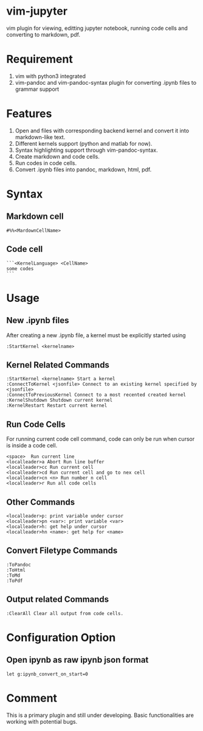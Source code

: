 # vim-jupyter
 
 vim plugin for viewing, editting jupyter notebook, running code cells and
 converting to markdown, pdf. 


# Requirement

1. vim with python3 integrated
2. vim-pandoc and vim-pandoc-syntax plugin for converting .ipynb files to  grammar support

# Features

1. Open and files with corresponding backend kernel and convert it into markdown-like text.
2. Different kernels support (python and matlab for now).
3. Syntax highlighting support through vim-pandoc-syntax.
4. Create markdown and code cells. 
5. Run codes in code cells.
6. Convert .ipynb files into pandoc, markdown, html, pdf. 


# Syntax 

## Markdown cell 

    #%%<MardownCellName>

## Code cell

    ```<KernelLanguage> <CellName>
    some codes
    ```


# Usage

## New .ipynb files

After creating a new .ipynb file, a kernel must be explicitly started using 

    :StartKernel <kernelname>

## Kernel Related Commands

    :StartKernel <kernelname> Start a kernel
    :ConnectToKernel <jsonfile> Connect to an existing kernel specified by <jsonfile>
    :ConnectToPreviousKernel Connect to a most recented created kernel 
    :KernelShutdown Shutdown current kernel
    :KernelRestart Restart current kernel 

## Run Code Cells

For running current code cell command, code can only be run when cursor is inside a code cell. 

    <space>  Run current line 
    <localleader>a Abort Run line buffer
    <localleader>cc Run current cell 
    <localleader>cd Run current cell and go to nex cell
    <localleader>cn <n> Run number n cell
    <localleader>r Run all code cells

## Other Commands

    <localleader>p: print variable under cursor
    <localleader>pn <var>: print variable <var>
    <localleader>h: get help under cursor
    <localleader>hn <name>: get help for <name>


## Convert Filetype Commands

    :ToPandoc 
    :ToHtml
    :ToMd
    :ToPdf

## Output related Commands
    :ClearAll Clear all output from code cells.
    


# Configuration Option

## Open ipynb as raw ipynb json format 

    let g:ipynb_convert_on_start=0


# Comment

This is a primary plugin and still under developing. Basic functionalities are
working with potential bugs.
